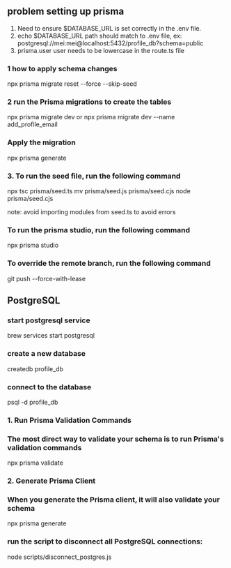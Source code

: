 ## problem setting up prisma

1. Need to ensure $DATABASE_URL is set correctly in the .env file.
2. echo $DATABASE_URL path should match to .env file, ex: postgresql://mei:mei@localhost:5432/profile_db?schema=public
3. prisma.user user needs to be lowercase in the route.ts file

### 1 how to apply schema changes

npx prisma migrate reset --force --skip-seed

### 2 run the Prisma migrations to create the tables

npx prisma migrate dev
or
npx prisma migrate dev --name add_profile_email

### Apply the migration

npx prisma generate

### 3. To run the seed file, run the following command

npx tsc prisma/seed.ts
mv prisma/seed.js prisma/seed.cjs
node prisma/seed.cjs

note: avoid importing modules from seed.ts to avoid errors

### To run the prisma studio, run the following command

npx prisma studio

### To override the remote branch, run the following command

git push --force-with-lease

## PostgreSQL

### start postgresql service

brew services start postgresql

### create a new database

createdb profile_db

### connect to the database

psql -d profile_db

### 1. Run Prisma Validation Commands

### The most direct way to validate your schema is to run Prisma's validation commands

npx prisma validate

### 2. Generate Prisma Client

### When you generate the Prisma client, it will also validate your schema

npx prisma generate

### run the script to disconnect all PostgreSQL connections:

node scripts/disconnect_postgres.js

